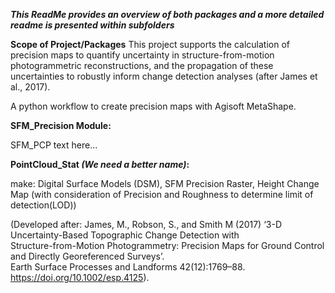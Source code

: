 ***This ReadMe provides an overview of both packages and a more detailed readme is presented within subfolders***

**Scope of Project/Packages**
This project supports the calculation of precision maps to quantify uncertainty in structure-from-motion photogrammetric reconstructions, and the propagation of these uncertainties to robustly inform change detection analyses (after James et al., 2017).

A python workflow to create precision maps with Agisoft MetaShape.



**SFM_Precision Module:**



SFM_PCP text here...



**PointCloud_Stat *(We need a better name)*:**

make: Digital Surface Models (DSM), SFM Precision Raster, Height Change Map (with consideration of Precision and 
Roughness to determine limit of detection(LOD))




(Developed after: James, M., Robson, S., and Smith M (2017) ‘3-D Uncertainty-Based Topographic Change Detection with  
Structure-from-Motion Photogrammetry: Precision Maps for Ground Control and Directly Georeferenced Surveys’.  
Earth Surface Processes and Landforms 42(12):1769–88. https://doi.org/10.1002/esp.4125).